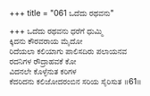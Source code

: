 +++
title = "061 ಒದೆದು ರಥವನು"

+++
ಒದೆದು ರಥವನು ಧರೆಗೆ ಧುಮ್ಮಿ  
ಕ್ಕಿದನು ಕೌರವರಾಯ ಮೈದೋ  
ರಿದೆಯಲಾ ಕಲಿಯಾಗು ಪಾಲಿಸದಿರು ಪಲಾಯನವ  
ರದನಿಗಳ ರೌದ್ರಾಹವಕೆ ಕೋ  
ವಿದನಲೇ ಕೊಳ್ಳೆನುತ ಕರಿಗಳ  
ಕೆದರಿದನು ಕಲಿಜೋದರಂಬಿನ ಸರಿಯ ಸೈರಿಸುತ      ॥61॥